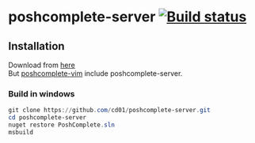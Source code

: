 # poshcomplete-server [![Build status](https://ci.appveyor.com/api/projects/status/5c99vvedrlvoyj7t)](https://ci.appveyor.com/project/cd01/poshcomplete-server)

## Installation

Download from [here](https://ci.appveyor.com/project/cd01/poshcomplete-server/build/artifacts)  
But [poshcomplete-vim](https://github.com/cd01/poshcomplete-vim) include poshcomplete-server.


### Build in windows

``` ps1
git clone https://github.com/cd01/poshcomplete-server.git
cd poshcomplete-server
nuget restore PoshComplete.sln
msbuild
```

